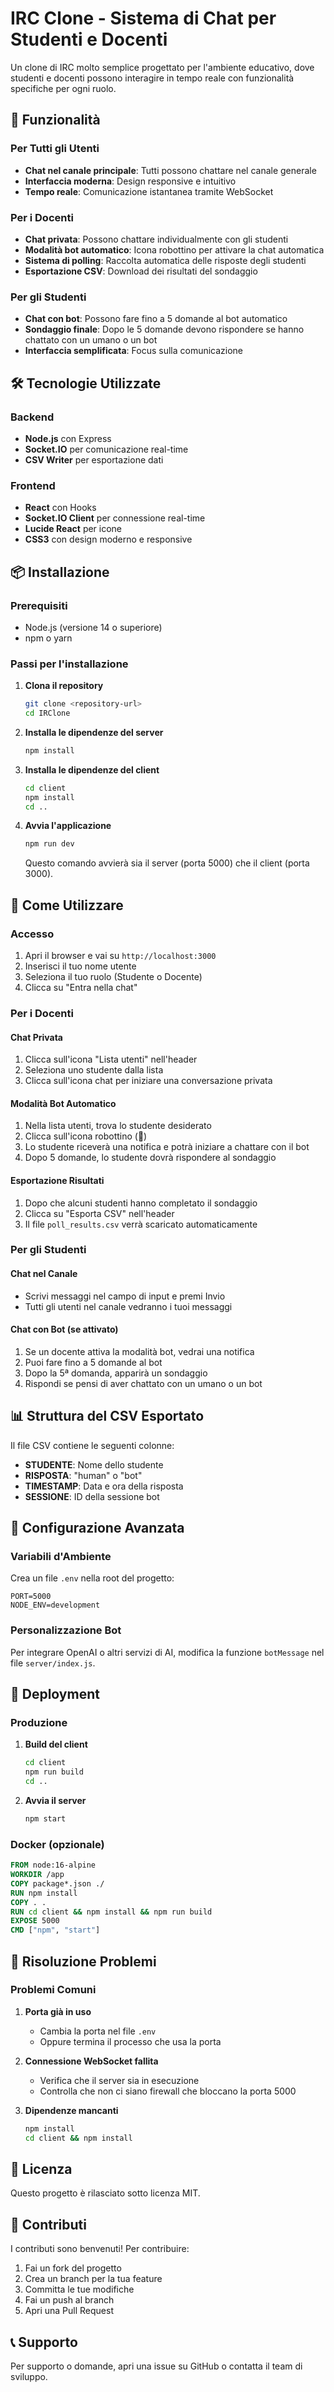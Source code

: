 # IRC Clone - Sistema di Chat per Studenti e Docenti

Un clone di IRC molto semplice progettato per l'ambiente educativo, dove studenti e docenti possono interagire in tempo reale con funzionalità specifiche per ogni ruolo.

## 🚀 Funzionalità

### Per Tutti gli Utenti
- **Chat nel canale principale**: Tutti possono chattare nel canale generale
- **Interfaccia moderna**: Design responsive e intuitivo
- **Tempo reale**: Comunicazione istantanea tramite WebSocket

### Per i Docenti
- **Chat privata**: Possono chattare individualmente con gli studenti
- **Modalità bot automatico**: Icona robottino per attivare la chat automatica
- **Sistema di polling**: Raccolta automatica delle risposte degli studenti
- **Esportazione CSV**: Download dei risultati del sondaggio

### Per gli Studenti
- **Chat con bot**: Possono fare fino a 5 domande al bot automatico
- **Sondaggio finale**: Dopo le 5 domande devono rispondere se hanno chattato con un umano o un bot
- **Interfaccia semplificata**: Focus sulla comunicazione

## 🛠️ Tecnologie Utilizzate

### Backend
- **Node.js** con Express
- **Socket.IO** per comunicazione real-time
- **CSV Writer** per esportazione dati

### Frontend
- **React** con Hooks
- **Socket.IO Client** per connessione real-time
- **Lucide React** per icone
- **CSS3** con design moderno e responsive

## 📦 Installazione

### Prerequisiti
- Node.js (versione 14 o superiore)
- npm o yarn

### Passi per l'installazione

1. **Clona il repository**
   ```bash
   git clone <repository-url>
   cd IRClone
   ```

2. **Installa le dipendenze del server**
   ```bash
   npm install
   ```

3. **Installa le dipendenze del client**
   ```bash
   cd client
   npm install
   cd ..
   ```

4. **Avvia l'applicazione**
   ```bash
   npm run dev
   ```

   Questo comando avvierà sia il server (porta 5000) che il client (porta 3000).

## 🎯 Come Utilizzare

### Accesso
1. Apri il browser e vai su `http://localhost:3000`
2. Inserisci il tuo nome utente
3. Seleziona il tuo ruolo (Studente o Docente)
4. Clicca su "Entra nella chat"

### Per i Docenti

#### Chat Privata
1. Clicca sull'icona "Lista utenti" nell'header
2. Seleziona uno studente dalla lista
3. Clicca sull'icona chat per iniziare una conversazione privata

#### Modalità Bot Automatico
1. Nella lista utenti, trova lo studente desiderato
2. Clicca sull'icona robottino (🤖)
3. Lo studente riceverà una notifica e potrà iniziare a chattare con il bot
4. Dopo 5 domande, lo studente dovrà rispondere al sondaggio

#### Esportazione Risultati
1. Dopo che alcuni studenti hanno completato il sondaggio
2. Clicca su "Esporta CSV" nell'header
3. Il file `poll_results.csv` verrà scaricato automaticamente

### Per gli Studenti

#### Chat nel Canale
- Scrivi messaggi nel campo di input e premi Invio
- Tutti gli utenti nel canale vedranno i tuoi messaggi

#### Chat con Bot (se attivato)
1. Se un docente attiva la modalità bot, vedrai una notifica
2. Puoi fare fino a 5 domande al bot
3. Dopo la 5ª domanda, apparirà un sondaggio
4. Rispondi se pensi di aver chattato con un umano o un bot

## 📊 Struttura del CSV Esportato

Il file CSV contiene le seguenti colonne:
- **STUDENTE**: Nome dello studente
- **RISPOSTA**: "human" o "bot"
- **TIMESTAMP**: Data e ora della risposta
- **SESSIONE**: ID della sessione bot

## 🔧 Configurazione Avanzata

### Variabili d'Ambiente
Crea un file `.env` nella root del progetto:

```env
PORT=5000
NODE_ENV=development
```

### Personalizzazione Bot
Per integrare OpenAI o altri servizi di AI, modifica la funzione `botMessage` nel file `server/index.js`.

## 🚀 Deployment

### Produzione
1. **Build del client**
   ```bash
   cd client
   npm run build
   cd ..
   ```

2. **Avvia il server**
   ```bash
   npm start
   ```

### Docker (opzionale)
```dockerfile
FROM node:16-alpine
WORKDIR /app
COPY package*.json ./
RUN npm install
COPY . .
RUN cd client && npm install && npm run build
EXPOSE 5000
CMD ["npm", "start"]
```

## 🐛 Risoluzione Problemi

### Problemi Comuni

1. **Porta già in uso**
   - Cambia la porta nel file `.env`
   - Oppure termina il processo che usa la porta

2. **Connessione WebSocket fallita**
   - Verifica che il server sia in esecuzione
   - Controlla che non ci siano firewall che bloccano la porta 5000

3. **Dipendenze mancanti**
   ```bash
   npm install
   cd client && npm install
   ```

## 📝 Licenza

Questo progetto è rilasciato sotto licenza MIT.

## 🤝 Contributi

I contributi sono benvenuti! Per contribuire:

1. Fai un fork del progetto
2. Crea un branch per la tua feature
3. Committa le tue modifiche
4. Fai un push al branch
5. Apri una Pull Request

## 📞 Supporto

Per supporto o domande, apri una issue su GitHub o contatta il team di sviluppo. 